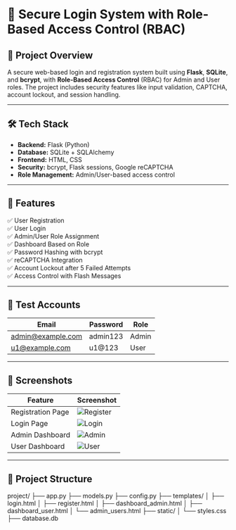 # 🔐 Secure Login System with Role-Based Access Control (RBAC)
## 📌 Project Overview
A secure web-based login and registration system built using **Flask**, **SQLite**, and **bcrypt**, with **Role-Based Access Control** (RBAC) for Admin and User roles. The project includes security features like input validation, CAPTCHA, account lockout, and session handling.

---

## 🛠️ Tech Stack
- **Backend:** Flask (Python)
- **Database:** SQLite + SQLAlchemy
- **Frontend:** HTML, CSS
- **Security:** bcrypt, Flask sessions, Google reCAPTCHA
- **Role Management:** Admin/User-based access control

---

## 🚀 Features

✅ User Registration  
✅ User Login  
✅ Admin/User Role Assignment  
✅ Dashboard Based on Role  
✅ Password Hashing with bcrypt  
✅ reCAPTCHA Integration  
✅ Account Lockout after 5 Failed Attempts  
✅ Access Control with Flash Messages

---

## 🧪 Test Accounts

| Email | Password | Role  |
|-------|----------|-------|
| admin@example.com | admin123 | Admin |
| u1@example.com    | u1@123   | User  |

---

## 📸 Screenshots

| Feature | Screenshot |
|--------|------------|
| Registration Page | ![Register](screenshots/register.png) |
| Login Page | ![Login](screenshots/login.png) |
| Admin Dashboard | ![Admin](screenshots/admin_dashboard.png) |
| User Dashboard | ![User](screenshots/user_dashboard.png) |

---

## 📂 Project Structure

project/
├── app.py
├── models.py
├── config.py
├── templates/
│ ├── login.html
│ ├── register.html
│ ├── dashboard_admin.html
│ ├── dashboard_user.html
│ └── admin_users.html
├── static/
│ └── styles.css
├── database.db

